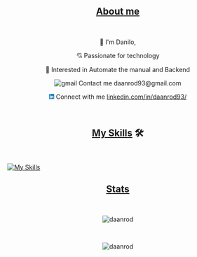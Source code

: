 <h2 align="center"><u>About me</u></h2>
&nbsp;

<p align="center"> 👋 I'm Danilo,</p>
<p align="center"> 💘 Passionate for technology</p>
<p align="center"> 🔭 Interested in Automate the manual and Backend</p>
<p align="center"> <img src="https://www.vectorlogo.zone/logos/gmail/gmail-icon.svg" alt="gmail" height="12"> Contact me daanrod93@gmail.com</p>
<p align="center"> <img src="https://raw.githubusercontent.com/devicons/devicon/1119b9f84c0290e0f0b38982099a2bd027a48bf1/icons/linkedin/linkedin-original.svg" alt="linkdin" height="12"> Connect with me <a href="linkedin.com/in/daanrod93/">linkedin.com/in/daanrod93/</a></p>

&nbsp;

<h2 align="center"><u> My Skills</u> 🛠</h2>

&nbsp;

[![My Skills](https://skillicons.dev/icons?i=py,html,css,js,django,flask,fastapi,postgres,sqlite,git,github,docker,heroku,aws,gcp,vscode,linux&perline=17)](https://skillicons.dev)

<h2 align="center"><u>Stats</u></h2>
&nbsp;
<p align="center"><img src="https://github-readme-stats.vercel.app/api/top-langs?username=daanrod&show_icons=true&locale=en&layout=compact&theme=tokyonight" alt="daanrod" /></p>
&nbsp;
<p align="center"><img src="https://github-readme-stats.vercel.app/api?username=daanrod&show_icons=true&locale=en&theme=tokyonight" alt="daanrod" /></p>
